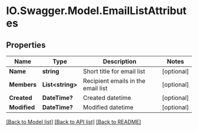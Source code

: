 # IO.Swagger.Model.EmailListAttributes
## Properties

Name | Type | Description | Notes
------------ | ------------- | ------------- | -------------
**Name** | **string** | Short title for email list | [optional] 
**Members** | **List&lt;string&gt;** | Recipient emails in the email list | [optional] 
**Created** | **DateTime?** | Created datetime | [optional] 
**Modified** | **DateTime?** | Modified datetime | [optional] 

[[Back to Model list]](../README.md#documentation-for-models) [[Back to API list]](../README.md#documentation-for-api-endpoints) [[Back to README]](../README.md)

